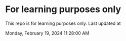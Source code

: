 # For learning purposes only
This repo is for learning purposes only.
Last updated at

Monday, February 19, 2024 11:28:00 AM

